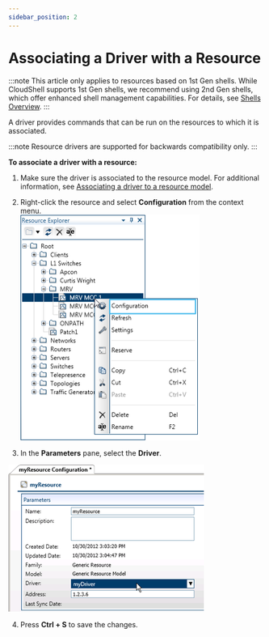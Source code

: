 ```yaml
---
sidebar_position: 2
---
```


# Associating a Driver with a Resource

:::note
This article only applies to resources based on 1st Gen shells. While CloudShell supports 1st Gen shells, we recommend using 2nd Gen shells, which offer enhanced shell management capabilities. For details, see [Shells Overview](../../../../intro/features/shells.md).
:::

A driver provides commands that can be run on the resources to which it is associated.

:::note
Resource drivers are supported for backwards compatibility only.
:::

**To associate a driver with a resource:**

1. Make sure the driver is associated to the resource model. For additional information, see [Associating a driver to a resource model](../resource-data-modeling-for-1st-gen-shells/defining-the-resource-data-model.md#associating-a-driver-to-a-resource-model).

1. Right-click the resource and select **Configuration** from the context menu.  
    ![](/Images/Admin-Guide/Inventory-Operations/Inven-Opers_4_354x445.png)
2. In the **Parameters** pane, select the **Driver**.

![](/Images/Admin-Guide/Inventory-Operations/Inven-Opers_10.png)

4. Press **Ctrl + S** to save the changes.

